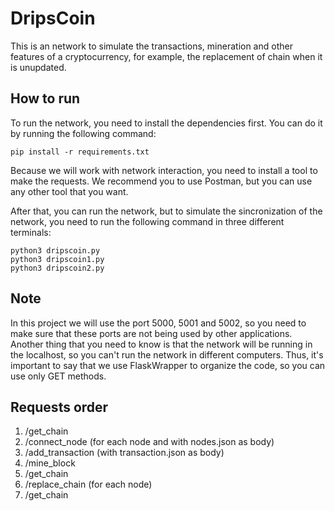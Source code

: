 # DripsCoin
This is an network to simulate the transactions, mineration and other features of a cryptocurrency, for example, the replacement of chain when it is unupdated.

## How to run
To run the network, you need to install the dependencies first. You can do it by running the following command:
```
pip install -r requirements.txt
```
Because we will work with network interaction, you need to install a tool to make the requests. We recommend you to use Postman, but you can use any other tool that you want.

After that, you can run the network, but to simulate the sincronization of the network, you need to run the following command in three different terminals:
```
python3 dripscoin.py
python3 dripscoin1.py
python3 dripscoin2.py
```

## Note
In this project we will use the port 5000, 5001 and 5002, so you need to make sure that these ports are not being used by other applications.
Another thing that you need to know is that the network will be running in the localhost, so you can't run the network in different computers.
Thus, it's important to say that we use FlaskWrapper to organize the code, so you can use only GET methods.

## Requests order
1. /get_chain
2. /connect_node (for each node and with nodes.json as body)
3. /add_transaction (with transaction.json as body)
4. /mine_block
5. /get_chain
6. /replace_chain (for each node)
7. /get_chain
